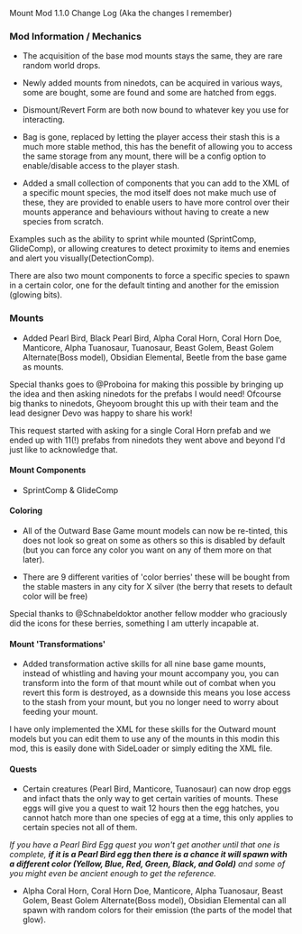 Mount Mod 1.1.0 Change Log (Aka the changes I remember)


 ### Mod Information / Mechanics

- The acquisition of the base mod mounts stays the same, they are rare random world drops. 

- Newly added mounts from ninedots, can be acquired in various ways, some are bought, some are found and some are hatched from eggs.

- Dismount/Revert Form are both now bound to whatever key you use for interacting.

- Bag is gone, replaced by letting the player access their stash this is a much more stable method, this has the benefit of allowing you to access the same storage from any mount, there will be a config option to enable/disable access to the player stash.

- Added a small collection of components that you can add to the XML of a specific mount species, the mod itself does not make much use of these, they are provided to enable users to have more control over their mounts apperance and behaviours without having to create a new species from scratch.

 Examples such as the ability to sprint while mounted (SprintComp, GlideComp), or allowing creatures to detect proximity to items and enemies and alert you visually(DetectionComp).

There are also two mount components to force a specific species to spawn in a certain color, one for the default tinting and another for the emission (glowing bits).


### Mounts

- Added Pearl Bird, Black Pearl Bird, Alpha Coral Horn, Coral Horn Doe, Manticore, Alpha Tuanosaur, Tuanosaur, Beast Golem, Beast Golem Alternate(Boss model), Obsidian Elemental, Beetle from the base game as mounts. 

Special thanks goes to @Proboina for making this possible by bringing up the idea and then asking ninedots for the prefabs I would need! 
Ofcourse big thanks to ninedots, Gheyoom brought this up with their team and the lead designer Devo was happy to share his work!

This request started with asking for a single Coral Horn prefab and we ended up with 11(!) prefabs from ninedots they went above and beyond I'd just like to acknowledge that.


#### Mount Components
 - SprintComp & GlideComp


#### Coloring

- All of the Outward Base Game mount models can now be re-tinted, this does not look so great on some as others so this is disabled by default (but you can force any color you want on any of them more on that later).

- There are 9 different varities of 'color berries' these will be bought from the stable masters in any city for X silver (the berry that resets to default color will be free)

Special thanks to @Schnabeldoktor another fellow modder who graciously did the icons for these berries, something I am utterly incapable at.


#### Mount 'Transformations'
- Added transformation active skills for all nine base game mounts, instead of whistling and having your mount accompany you, you can transform into the form of that mount while out of combat when you revert this form is destroyed, as a downside this means you lose access to the stash from your mount, but you no longer need to worry about feeding your mount.


I have only implemented the XML for these skills for the Outward mount models but you can edit them to use any of the mounts in this modin this mod, this is easily done with SideLoader or simply editing the XML file.

#### Quests

- Certain creatures (Pearl Bird, Manticore, Tuanosaur) can now drop eggs and infact thats the only way to get certain varities of mounts.
These eggs will give you a quest to wait 12 hours then the egg hatches, you cannot hatch more than one species of egg at a time, this only applies to certain species not all of them. 

*If you have a Pearl Bird Egg quest you won't get another until that one is complete, **if it is a Pearl Bird egg then there is a chance it will spawn with a different color (Yellow, Blue, Red, Green, Black, and Gold)** and some of you might even be ancient enough to get the reference.*

- Alpha Coral Horn, Coral Horn Doe, Manticore, Alpha Tuanosaur, Beast Golem, Beast Golem Alternate(Boss model), Obsidian Elemental can all spawn with random colors for their emission (the parts of the model that glow).
